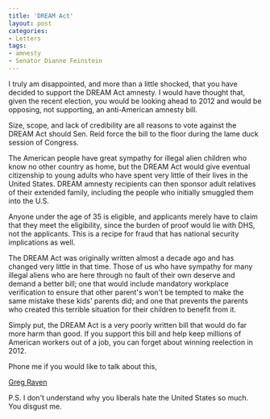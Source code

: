 ```yaml
---
title: 'DREAM Act'
layout: post
categories:
- Letters
tags:
- amnesty
- Senator Dianne Feinstein
---
```


I truly am disappointed, and more than a little shocked, that you have decided to support the DREAM Act amnesty. I would have thought that, given the recent election, you would be looking ahead to 2012 and would be opposing, not supporting, an anti-American amnesty bill.  
  
Size, scope, and lack of credibility are all reasons to vote against the DREAM Act should Sen. Reid force the bill to the floor during the lame duck session of Congress.

The American people have great sympathy for illegal alien children who know no other country as home, but the DREAM Act would give eventual citizenship to young adults who have spent very little of their lives in the United States. DREAM amnesty recipients can then sponsor adult relatives of their extended family, including the people who initially smuggled them into the U.S.

Anyone under the age of 35 is eligible, and applicants merely have to claim that they meet the eligibility, since the burden of proof would lie with DHS, not the applicants. This is a recipe for fraud that has national security implications as well.

The DREAM Act was originally written almost a decade ago and has changed very little in that time. Those of us who have sympathy for many illegal aliens who are here through no fault of their own deserve and demand a better bill; one that would include mandatory workplace verification to ensure that other parent's won't be tempted to make the same mistake these kids' parents did; and one that prevents the parents who created this terrible situation for their children to benefit from it.

Simply put, the DREAM Act is a very poorly written bill that would do far more harm than good. If you support this bill and help keep millions of American workers out of a job, you can forget about winning reelection in 2012.

Phone me if you would like to talk about this,

[Greg Raven](https://www.gregraven.org/)

P.S. I don't understand why you liberals hate the United States so much. You disgust me.